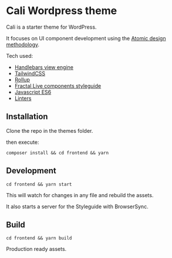 # Cali Wordpress theme

Cali is a starter theme for WordPress. 

It focuses on UI component development using the [Atomic design methodology](https://atomicdesign.bradfrost.com/chapter-2/).

Tech used:
- [Handlebars view engine](https://handlebarsjs.com/)
- [TailwindCSS](https://tailwindcss.com/)
- [Rollup](https://rollupjs.org/guide/en/) 
- [Fractal Live components styleguide](https://fractal.build/)
- [Javascript ES6](http://es6-features.org/#Constants)
- [Linters](https://sourcelevel.io/blog/what-is-a-linter-and-why-your-team-should-use-it)

## Installation
Clone the repo in the themes folder.

then execute:

    composer install && cd frontend && yarn

## Development
    cd frontend && yarn start
    
This will watch for changes in any file and rebuild the assets. 

It also starts a server for the Styleguide with BrowserSync.    
    
## Build
    cd frontend && yarn build    

Production ready assets.
